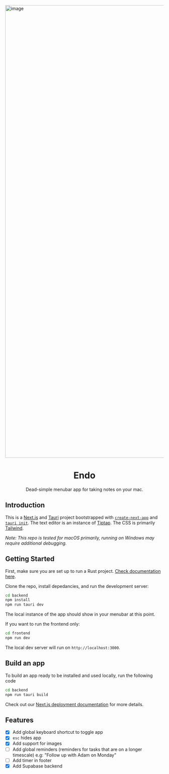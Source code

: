 <img width="1440" alt="image" src="https://github.com/sarimrmalik/endo/assets/60831757/2cf3d4d6-9266-4f38-a4b5-ea78c9bb60da">

<h1 align="center">Endo</h1>

<p align="center">
  Dead-simple menubar app for taking notes on your mac. 
</p>

## Introduction

This is a [Next.js](https://nextjs.org/) and [Tauri](https://tauri.app/) project bootstrapped with [`create-next-app`](https://github.com/vercel/next.js/tree/canary/packages/create-next-app) and [`tauri init`](https://tauri.app/v1/guides/getting-started/setup/next-js/#create-the-rust-project). The text editor is an instance of [Tiptap](https://tiptap.dev/). The CSS is primarily [Tailwind](https://tailwindcss.com/docs).

_Note: This repo is tested for macOS primarily, running on Windows may require additional debugging._

## Getting Started

First, make sure you are set up to run a Rust project. [Check documentation here](https://tauri.app/v1/guides/getting-started/prerequisites#setting-up-macos).

Clone the repo, install depedancies, and run the development server:

```bash
cd backend
npm install
npm run tauri dev
```

The local instance of the app should show in your menubar at this point.

If you want to run the frontend only:

```bash
cd frontend
npm run dev
```

The local dev server will run on `http://localhost:3000`.

## Build an app

To build an app ready to be installed and used locally, run the following code

```bash
cd backend
npm run tauri build
```

Check out our [Next.js deployment documentation](https://nextjs.org/docs/deployment) for more details.

## Features

- [x] Add global keyboard shortcut to toggle app
- [x] `esc` hides app
- [x] Add support for images
- [ ] Add global reminders (reminders for tasks that are on a longer timescale) e.g: "Follow up with Adam on Monday"
- [ ] Add timer in footer
- [x] Add Supabase backend
